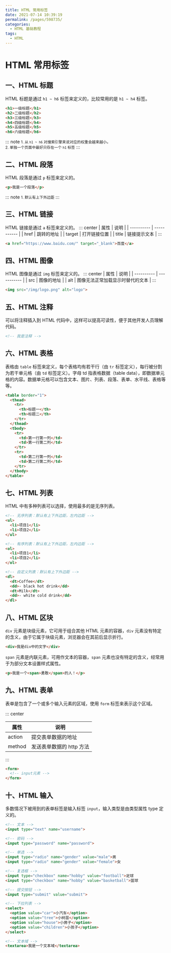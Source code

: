 ```yaml
---
title: HTML 常用标签
date: 2021-07-14 10:39:19
permalink: /pages/598735/
categories:
  - HTML 基础教程
tags:
  - HTML
---
```

# HTML 常用标签

## 一、HTML 标题

HTML 标题是通过 `h1 ~ h6` 标签来定义的，比较常用的是 `h1 ~ h4` 标签。
```html
<h1>一级标题</h1>
<h2>二级标题</h2>
<h3>三级标题</h3>
<h4>四级标题</h4>
<h5>五级标题</h5>
<h6>六级标题</h6>
```
::: note
<small>1. 从 <code>h1 ~ h6</code> 对搜索引擎来说对应的权重会越来越小。</small>
<br>
<small>2. 单独一个页面中最好只存在一个 <code>h1</code> 标签</small>
:::

## 二、HTML 段落

HTML 段落是通过 `p` 标签来定义的。
```html
<p>我是一个段落</p>
```
::: note
<small>1. 默认有上下外边距</small>
:::

## 三、HTML 链接

HTML 链接是通过 `a` 标签来定义的。
::: center
| 属性  | 说明         |
| ---------- | ----------- |
| href   | 跳转的地址   |
| target | 打开链接位置 |
| title  | 链接提示文本 |
:::
```html
<a href="https://www.baidu.com/" target="_blank">百度</a>
```

## 四、HTML 图像

HTML 图像是通过 `img` 标签来定义的。
::: center
| 属性  | 说明         |
| ---------- | ----------- |
| src | 图像的地址 |
| alt | 图像无法正常加载显示时替代的文本 |
:::
```html
<img src="/img/logo.png" alt="logo">
```

## 五、HTML 注释

可以将注释插入到 HTML 代码中，这样可以提高可读性，便于其他开发人员理解代码。
```html
<!-- 我是注释 -->
```

## 六、HTML 表格

表格由 `table` 标签来定义，每个表格均有若干行（由 `tr` 标签定义），每行被分割为若干单元格（由 `td` 标签定义）。字母 td 指表格数据（table data），即数据单元格的内容。数据单元格可以包含文本、图片、列表、段落、表单、水平线、表格等等。
```html
<table border="1">
  <thead>
    <tr>
      <th>标题一</th>
      <th>标题二</th>
    </tr>
  </thead>
  <tbody>
    <tr>
      <td>第一行第一列</td>
      <td>第一行第二列</td>
    </tr>
    <tr>
      <td>第二行第一列</td>
      <td>第二行第二列</td>
    </tr>
  </tbody>
</table>
```

## 七、HTML 列表

HTML 中有多种列表可以选择，使用最多的是无序列表。
```html
<!-- 无序列表：默认有上下外边距，左内边距 -->
<ul>
  <li>项目1</li>
  <li>项目2</li>
</ul>

<!-- 有序列表：默认有上下外边距，左内边距 -->
<ol>
  <li>项目1</li>
  <li>项目2</li>
</ol>

<!-- 自定义列表：默认有上下外边距 -->
<dl>
  <dt>Coffee</dt>
  <dd>- black hot drink</dd>
  <dt>Milk</dt>
  <dd>- white cold drink</dd>
</dl>
```

## 八、HTML 区块

`div` 元素是块级元素，它可用于组合其他 HTML 元素的容器，`div` 元素没有特定的含义，由于它属于块级元素，浏览器会在其前后显示折行。
```html
<div>我是div中的文字</div>
```
`span` 元素是内联元素，可用作文本的容器，`span` 元素也没有特定的含义，经常用于为部分文本设置样式属性。
```html
<p>我是一个<span>勇敢</span>的人！</p>
```

## 九、HTML 表单

表单是包含了一个或多个输入元素的区域，使用 `form` 标签来表示这个区域。

::: center

| 属性   | 说明                     |
| ------ | ------------------------ |
| action | 提交表单数据的地址       |
| method | 发送表单数据的 http 方法 |

:::

```html
<form>
  <!-- input元素 -->
</form>
```

## 十、HTML 输入

多数情况下被用到的表单标签是输入标签 `input`，输入类型是由类型属性 type 定义的。
```html
<!-- 文本 -->
<input type="text" name="username">

<!-- 密码 -->
<input type="password" name="password">

<!-- 单选 -->
<input type="radio" name="gender" value="male">男
<input type="radio" name="gender" value="female">女

<!-- 复选框 -->
<input type="checkbox" name="hobby" value="football">足球
<input type="checkbox" name="hobby" value="basketball">篮球

<!-- 提交按钮 -->
<input type="submit" value="submit">

<!-- 下拉列表 -->
<select>
  <option value="car">小汽车</option>
  <option value="tree">小树苗</option>
  <option value="house">小房子</option>
  <option value="children">小孩子</option>
</select>

<!-- 文本域 -->
<textarea>我是一个文本域</textarea>
```